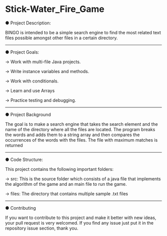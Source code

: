 # Stick-Water_Fire_Game


● Project Description:

BINGO is intended to be a simple search engine to find the most related text 
files possible amongst other files in a certain directory.

  _________________________________


● Project Goals:


  -> Work with multi-file Java projects. 
  
  -> Write instance variables and methods. 
  
  -> Work with conditionals. 
  
  -> Learn and use Arrays 
  
  -> Practice testing and debugging.

  
  _________________________________
  
  
● Project Background


  The goal is to make a search engine that takes the search element and the name of the directory where all the   files are located. The program breaks the words and adds them to a string array and then compares the         occurrences of the words with the files. The file with maximum matches is returned
  
  _________________________________
  
  
  ● Code Structure:
  
  This project contains the following important folders:
  
  -> src: This is the source folder which consists of a java file that implements the algorithm of the game and an main file to run the game.
  
  -> files: The directory that contains multiple sample .txt files
          
  __________________________________
  
  
● Contributing

  If you want to contribute to this project and make it better with new ideas, your pull request is very welcomed. 
  If you find any issue just put it in the repository issue section, thank you.
